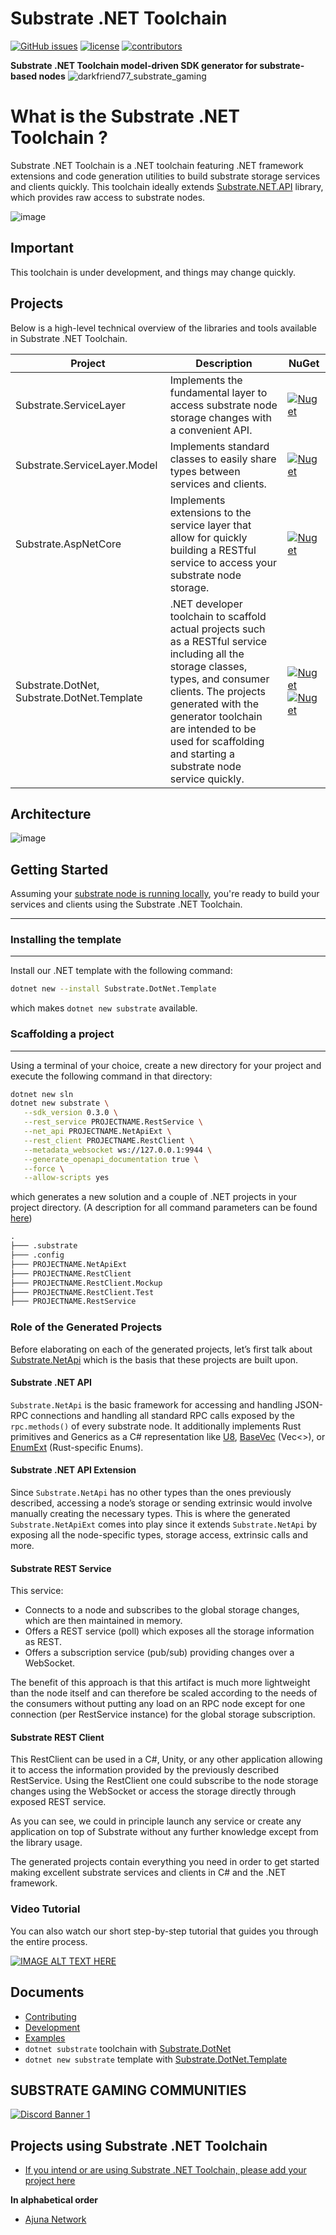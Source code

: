 # Substrate .NET Toolchain
[![GitHub issues](https://img.shields.io/github/issues/SubstrateGaming/Substrate.NET.Toolchain.svg)](https://github.com/SubstrateGaming/Substrate.NET.Toolchain/issues) 
[![license](https://img.shields.io/github/license/SubstrateGaming/Substrate.NET.Toolchain)](./LICENSE)
[![contributors](https://img.shields.io/github/contributors/SubstrateGaming/Substrate.NET.Toolchain)](https://github.com/SubstrateGaming/Substrate.NET.Toolchain/graphs/contributors)  
  
**Substrate .NET Toolchain model-driven SDK generator for substrate-based nodes** 
![darkfriend77_substrate_gaming](https://user-images.githubusercontent.com/17710198/227789154-e8ecaaf9-ce68-4f2a-ad2e-5711e3c9fca0.png)

# What is the Substrate .NET Toolchain ?

Substrate .NET Toolchain is a .NET toolchain featuring .NET framework extensions and code generation utilities to build substrate storage services and clients quickly. This toolchain ideally extends [Substrate.NET.API](https://github.com/SubstrateGaming/Substrate.NetApi) library, which provides raw access to substrate nodes.

![image](https://user-images.githubusercontent.com/17710198/221981597-de89c308-8f33-4c08-a463-3270e68a5035.png)

## Important
This toolchain is under development, and things may change quickly.

## Projects
Below is a high-level technical overview of the libraries and tools available in Substrate .NET Toolchain.

| Project | Description                                                                                                                                                                                                                                                                               | NuGet 
|---|-------------------------------------------------------------------------------------------------------------------------------------------------------------------------------------------------------------------------------------------------------------------------------------------|---|
| Substrate.ServiceLayer | Implements the fundamental layer to access substrate node storage changes with a convenient API.                                                                                                                                                                                          | [![Nuget](https://img.shields.io/nuget/v/Substrate.ServiceLayer)](https://www.nuget.org/packages/Substrate.ServiceLayer/) |
| Substrate.ServiceLayer.Model | Implements standard classes to easily share types between services and clients.                                                                                                                                                                                                           | [![Nuget](https://img.shields.io/nuget/v/Substrate.ServiceLayer.Model)](https://www.nuget.org/packages/Substrate.ServiceLayer.Model/) |
| Substrate.AspNetCore | Implements extensions to the service layer that allow for quickly building a RESTful service to access your substrate node storage.                                                                                                                                                       | [![Nuget](https://img.shields.io/nuget/v/Substrate.AspNetCore)](https://www.nuget.org/packages/Substrate.AspNetCore/) |
| Substrate.DotNet, Substrate.DotNet.Template | .NET developer toolchain to scaffold actual projects such as a RESTful service including all the storage classes, types, and consumer clients. The projects generated with the generator toolchain are intended to be used for scaffolding and starting a substrate node service quickly. | [![Nuget](https://img.shields.io/nuget/v/Substrate.DotNet)](https://www.nuget.org/packages/Substrate.DotNet/) [![Nuget](https://img.shields.io/nuget/v/Substrate.DotNet.Template)](https://www.nuget.org/packages/Substrate.DotNet.Template/)|

## Architecture

![image](https://user-images.githubusercontent.com/17710198/221981432-49c4c811-57a6-4ac9-abf0-936de42dd33e.png)

## Getting Started

Assuming your [substrate node is running locally](https://github.com/paritytech/substrate/), you're ready to build your services and clients using the Substrate .NET Toolchain.

---

### Installing the template

---

Install our .NET template with the following command:

```sh
dotnet new --install Substrate.DotNet.Template
```

which makes `dotnet new substrate` available.

### Scaffolding a project

---

Using a terminal of your choice, create a new directory for your project and execute the following command in that directory:

```sh
dotnet new sln
dotnet new substrate \
   --sdk_version 0.3.0 \
   --rest_service PROJECTNAME.RestService \
   --net_api PROJECTNAME.NetApiExt \
   --rest_client PROJECTNAME.RestClient \
   --metadata_websocket ws://127.0.0.1:9944 \
   --generate_openapi_documentation true \
   --force \
   --allow-scripts yes
```

which generates a new solution and a couple of .NET projects in your project directory. 
(A description for all command parameters can be found [here](Tools/Substrate.DotNet.Template/README.md))
    

```txt
.
├─── .substrate
├─── .config
├─── PROJECTNAME.NetApiExt
├─── PROJECTNAME.RestClient
├─── PROJECTNAME.RestClient.Mockup
├─── PROJECTNAME.RestClient.Test
├─── PROJECTNAME.RestService
```

### Role of the Generated Projects

Before elaborating on each of the generated projects, let’s first talk about [Substrate.NetApi](https://github.com/SubstrateGaming/Substrate.NET.API/tree/master/Substrate.NetApi) which is the basis that these projects are built upon.

#### Substrate .NET API

`Substrate.NetApi` is the basic framework for accessing and handling JSON-RPC connections and handling all standard RPC calls exposed by the `rpc.methods()` of every substrate node. It additionally implements Rust primitives and Generics as a C# representation like [U8](https://github.com/SubstrateGaming/Substrate.NET.API/blob/master/Substrate.NetApi/Model/Types/Primitive/U8.cs), [BaseVec](https://github.com/SubstrateGaming/Substrate.NET.API/blob/master/Substrate.NetApi/Model/Types/Base/BaseVec.cs) (Vec<>), or [EnumExt](https://github.com/SubstrateGaming/Substrate.NET.API/blob/master/Substrate.NetApi/Model/Types/Base/BaseEnumExt.cs) (Rust-specific Enums). 


#### Substrate .NET API Extension

Since `Substrate.NetApi` has no other types than the ones previously described, accessing a node’s storage or sending extrinsic would involve manually creating the necessary types. This is where the generated `Substrate.NetApiExt` comes into play since it extends `Substrate.NetApi` by exposing all the node-specific types, storage access, extrinsic calls and more. 


#### Substrate REST Service

This service:

 - Connects to a node and subscribes to the global storage changes, which are then maintained in memory.
 - Offers a REST service (poll) which exposes all the storage information as REST.
 - Offers a subscription service (pub/sub) providing changes over a WebSocket. 

The benefit of this approach is that this artifact is much more lightweight than the node itself and can therefore be scaled according to the needs of the consumers without putting any load on an RPC node except for one connection (per RestService instance) for the global storage subscription.


#### Substrate REST Client

This RestClient can be used in a C#, Unity, or any other application allowing it to access the information provided by the previously described RestService. Using the RestClient one could subscribe to the node storage changes using the WebSocket or access the storage directly through exposed REST service.

As you can see, we could in principle launch any service or create any application on top of Substrate without any further knowledge except from the library usage.

The generated projects contain everything you need in order to get started making excellent substrate services and clients in C# and the .NET framework.


### Video Tutorial

You can also watch our short step-by-step tutorial that guides you through the entire process.

[![IMAGE ALT TEXT HERE](https://img.youtube.com/vi/27k8vxCrXcY/0.jpg)](https://www.youtube.com/watch?v=27k8vxCrXcY)




## Documents

- [Contributing](./CONTRIBUTING.md)
- [Development](./DEVELOPMENT.md)
- [Examples](./EXAMPLES.md)
- `dotnet substrate` toolchain with [Substrate.DotNet](/Tools/Substrate.DotNet/README.md)
- `dotnet new substrate` template with [Substrate.DotNet.Template](/Tools/Substrate.DotNet.Template/README.md)

## SUBSTRATE GAMING COMMUNITIES
[![Discord Banner 1](https://discordapp.com/api/guilds/849331368558198803/widget.png?style=banner2)](https://discord.gg/cE72GYcFgY)

## Projects using Substrate .NET Toolchain
- [If you intend or are using Substrate .NET Toolchain, please add your project here](https://github.com/SubstrateGaming/Substrate.NET.Toolchain/edit/master/README.md)    
  
**In alphabetical order**  
- [Ajuna Network](https://github.com/ajuna-network/Ajuna)  
